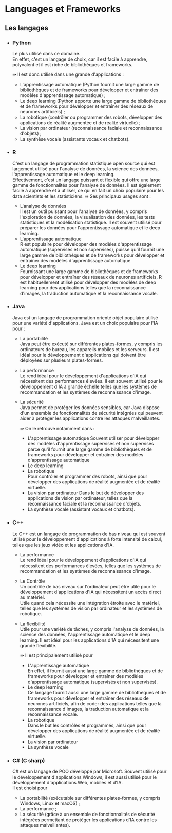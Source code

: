 # **Languages et Frameworks**

## Les langages
* ### **Python**  
  Le plus utilisé dans ce domaine.  
  En effet, c'est un langage de choix, car il est facile à apprendre, polyvalent et il est riche de bibliothèques et frameworks.  

  ⇛ Il est donc utilisé dans une grande d'applications :
    * L'apprentissage automatique (Python fournit une large gamme de bibliothèques et de frameworks pour développer et entraîner des modèles d'apprentissage automatique) ;
    * Le deep learning (Python apporte une large gamme de bibliothèques et de frameworks pour développer et entraîner des réseaux de neurones artificiels) ;
    * La robotique (contrôler ou programmer des robots, développer des applications de réalité augmentée et de réalité virtuelle) ;
    * La vision par ordinateur (reconnaissance faciale et reconnaissance d'objets) ;
    * La synthèse vocale (assistants vocaux et chatbots).

    <!-- ▶ Les utilisations concrètes de Python dans l'IA sont :
    * Chez Google pour développer
      * Le moteur de recherche ;
      * L'assistant vocal ;
      * Le système de recommandation de produits.
    * Chez Facebook pour les applications 
      * De recommandation de contenu ;
      * De reconnaissance faciale ;
      * De traduction automatique.
    * Chez Amazon pour ses
      * De recommandations de produits ;
      * De gestion de la chaîne d'approvisionnement ;
      * De robotique. -->
* ### **R**  
  C'est un langage de programmation statistique open source qui est largement utilisé pour l'analyse de données, la science des données, l'apprentissage automatique et le deep learning.  
  Effectivement, c'est un langage puissant et flexible qui offre une large gamme de fonctionnalités pour l'analyse de données. Il est également facile à apprendre et à utiliser, ce qui en fait un choix populaire pour les data scientists et les statisticiens.
  ⇛ Ses principaux usages sont :
  * L'analyse de données  
    Il est un outil puissant pour l'analyse de données, y compris l'exploration de données, la visualisation des données, les tests statistiques et la modélisation statistique. Il est souvent utilisé pour préparer les données pour l'apprentissage automatique et le deep learning.
  * L'apprentissage automatique  
    R est populaire pour développer des modèles d'apprentissage automatique (supervisés et non supervisés), puisse qu'il fournit une large gamme de bibliothèques et de frameworks pour développer et entraîner des modèles d'apprentissage automatique
  * Le deep learning  
    Fournissant une large gamme de bibliothèques et de frameworks pour développer et entraîner des réseaux de neurones artificiels, R est habituellement utilisé pour développer des modèles de deep learning pour des applications telles que la reconnaissance d'images, la traduction automatique et la reconnaissance vocale.

  <!-- ▶ Son utilisation concrète  
    * Chez Google, pour développer  
      * Ses produits de recherche et de recommandation ;  
      * Ses applications de visualisation de données.  
    * Chez Facebook et Amazon l'utilisation et la même qu'avec Python -->
* ### **Java**  
  Java est un langage de programmation orienté objet populaire utilisé pour une variété d'applications. Java est un choix populaire pour l'IA pour :
    * La portabilité  
      Java peut être exécuté sur différentes plates-formes, y compris les ordinateurs de bureau, les appareils mobiles et les serveurs. Il est idéal pour le développement d'applications qui doivent être déployées sur plusieurs plates-formes.
    * La performance  
      Le rend idéal pour le développement d'applications d'IA qui nécessitent des performances élevées.
      Il est souvent utilisé pour le développement d'IA à grande échelle telles que les systèmes de recommandation et les systèmes de reconnaissance d'image. 
    * La sécurité  
      Java permet de protéger les données sensibles, car Java dispose d'un ensemble de fonctionnalités de sécurité intégrées qui peuvent aider à protéger les applications contre les attaques malveillantes.
      
      ⇛ On le retrouve notamment dans :
      * L'apprentissage automatique
        Souvent utiliser pour développer des modèles d'apprentissage supervisés et non supervisés parce qu'il fournit une large gamme de bibliothèques et de frameworks pour développer et entraîner des modèles d'apprentissage automatique
      * Le deep learning
      * La robotique  
        Pour contrôler et programmer des robots, ainsi que pour développer des applications de réalité augmentée et de réalité virtuelle.
      * La vision par ordinateur
        Dans le but de développer des applications de vision par ordinateur, telles que la reconnaissance faciale et la reconnaissance d'objets.
      * La synthèse vocale (assistant vocaux et chatbots).  

    <!-- ▶ Dans l'intelligence artificielle les utilisations concrète de Java sont le même que pour Python. -->
* ### **C++**  
  Le C++ est un langage de programmation de bas niveau qui est souvent utilisé pour le développement d'applications à forte intensité de calcul, telles que les jeux vidéo et les applications d'IA.  
    * La performance  
      Le rend idéal pour le développement d'applications d'IA qui nécessitent des performances élevées, telles que les systèmes de recommandation et les systèmes de reconnaissance d'image.
    * Le Contrôle  
       Un contrôle de bas niveau sur l'ordinateur peut être utile pour le développement d'applications d'IA qui nécessitent un accès direct au matériel.  
       Utile quand cela nécessite une intégration étroite avec le matériel, telles que les systèmes de vision par ordinateur et les systèmes de robotique.
    * La flexibilité  
      Utile pour une variété de tâches, y compris l'analyse de données, la science des données, l'apprentissage automatique et le deep learning. Il est idéal pour les applications d'IA qui nécessitent une grande flexibilité.  

      ⇛ Il est principalement utilisé pour  
      * L'apprentissage automatique  
        En effet, il fournit aussi une large gamme de bibliothèques et de frameworks pour développer et entraîner des modèles d'apprentissage automatique (supervisés et non supervisés). 
      * Le deep learning  
        Ce langage fournit aussi une large gamme de bibliothèques et de frameworks pour développer et entraîner des réseaux de neurones artificiels, afin de coder des applications telles que la reconnaissance d'images, la traduction automatique et la reconnaissance vocale.
      * La robotique  
        Dans le but les contrôlés et programmés, ainsi que pour développer des applications de réalité augmentée et de réalité virtuelle.
      * La vision par ordinateur  
      * La synthèse vocale  

    <!-- ▶ Concrètement
    * Google l'utilise dans son moteur de recherche, son assistant vocal et son système de recommandation de produits ;
    * Facebook dans ses applications de recommandation de contenu, de reconnaissance faciale et de traduction automatique ;
    * Amazon dans ses systèmes de recommandation de produits, de gestion de la chaîne d'approvisionnement et de robotique. -->
* ### **C# (C sharp)**
    C# est un langage de POO développé par Microsoft. Souvent utilisé pour le développement d'applications Windows, il est aussi utilisé pour le développement d'applications Web, mobiles et d'IA.  
    Il est choisi pour  
    * La portabilité (exécutable sur différentes plates-formes, y compris Windows, Linux et macOS) ;
    * La performance ;
    * La sécurité (grâce à un ensemble de fonctionnalités de sécurité intégrées permettant de protéger les applications d'IA contre les attaques malveillantes).
<!-- * ### **.net (dotnet)** 
    C'est un framework de développement logiciel développé par Microsoft. Il fournit une plate-forme unifiée pour le développement d'applications Web, mobiles, de bureau et d'IA.
    -->